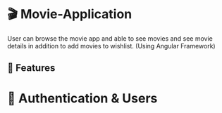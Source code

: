 # 🎬 Movie-Application

User can browse the movie app and able to see movies and see movie details in addition to add movies to wishlist. (Using Angular Framework)

## 🚀 Features
# 🔑 Authentication & Users



